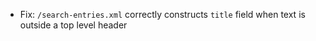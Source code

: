 * Fix: `/search-entries.xml` correctly constructs `title` field when text is outside a top level header